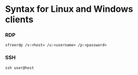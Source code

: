 # Syntax for Linux and Windows clients

### RDP

`xfreerdp /v:<host> /u:<username> /p:<password>`

### SSH

`ssh user@host `
